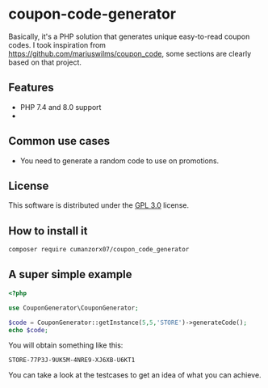 # coupon-code-generator
Basically, it's a PHP solution that generates unique easy-to-read coupon codes. I took inspiration from https://github.com/mariuswilms/coupon_code, some sections are clearly based on that project.

## Features
- PHP 7.4 and 8.0 support
- 

## Common use cases
- You need to generate a random code to use on promotions.

## License
This software is distributed under the [GPL 3.0](http://www.gnu.org/licenses/gpl-3.0.html) license.

## How to install it

```sh
composer require cumanzorx07/coupon_code_generator
```

## A super simple example

```php
<?php

use CouponGenerator\CouponGenerator;

$code = CouponGenerator::getInstance(5,5,'STORE')->generateCode();
echo $code;
```

You will obtain something like this:

```text
STORE-77P3J-9UK5M-4NRE9-XJ6XB-U6KT1
```

You can take a look at the testcases to get an idea of what you can achieve.